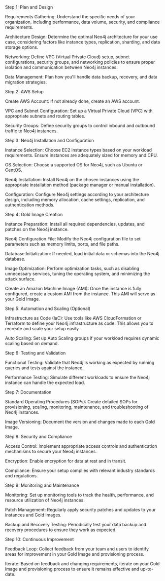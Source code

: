 Step 1: Plan and Design

Requirements Gathering: Understand the specific needs of your organization, including performance, data volume, security, and compliance requirements.

Architecture Design: Determine the optimal Neo4j architecture for your use case, considering factors like instance types, replication, sharding, and data storage options.

Networking: Define VPC (Virtual Private Cloud) setup, subnet configurations, security groups, and networking policies to ensure proper isolation and communication between Neo4j instances.

Data Management: Plan how you'll handle data backup, recovery, and data migration strategies.

Step 2: AWS Setup

Create AWS Account: If not already done, create an AWS account.

VPC and Subnet Configuration: Set up a Virtual Private Cloud (VPC) with appropriate subnets and routing tables.

Security Groups: Define security groups to control inbound and outbound traffic to Neo4j instances.

Step 3: Neo4j Installation and Configuration

Instance Selection: Choose EC2 instance types based on your workload requirements. Ensure instances are adequately sized for memory and CPU.

OS Selection: Choose a supported OS for Neo4j, such as Ubuntu or CentOS.

Neo4j Installation: Install Neo4j on the chosen instances using the appropriate installation method (package manager or manual installation).

Configuration: Configure Neo4j settings according to your architecture design, including memory allocation, cache settings, replication, and authentication methods.

Step 4: Gold Image Creation

Instance Preparation: Install all required dependencies, updates, and patches on the Neo4j instance.

Neo4j Configuration File: Modify the Neo4j configuration file to set parameters such as memory limits, ports, and file paths.

Database Initialization: If needed, load initial data or schemas into the Neo4j database.

Image Optimization: Perform optimization tasks, such as disabling unnecessary services, tuning the operating system, and minimizing the attack surface.

Create an Amazon Machine Image (AMI): Once the instance is fully configured, create a custom AMI from the instance. This AMI will serve as your Gold Image.

Step 5: Automation and Scaling (Optional)

Infrastructure as Code (IaC): Use tools like AWS CloudFormation or Terraform to define your Neo4j infrastructure as code. This allows you to recreate and scale your setup easily.

Auto Scaling: Set up Auto Scaling groups if your workload requires dynamic scaling based on demand.

Step 6: Testing and Validation

Functional Testing: Validate that Neo4j is working as expected by running queries and tests against the instance.

Performance Testing: Simulate different workloads to ensure the Neo4j instance can handle the expected load.

Step 7: Documentation

Standard Operating Procedures (SOPs): Create detailed SOPs for provisioning, scaling, monitoring, maintenance, and troubleshooting of Neo4j instances.

Image Versioning: Document the version and changes made to each Gold Image.

Step 8: Security and Compliance

Access Control: Implement appropriate access controls and authentication mechanisms to secure your Neo4j instances.

Encryption: Enable encryption for data at rest and in transit.

Compliance: Ensure your setup complies with relevant industry standards and regulations.

Step 9: Monitoring and Maintenance

Monitoring: Set up monitoring tools to track the health, performance, and resource utilization of Neo4j instances.

Patch Management: Regularly apply security patches and updates to your instances and Gold Images.

Backup and Recovery Testing: Periodically test your data backup and recovery procedures to ensure they work as expected.

Step 10: Continuous Improvement

Feedback Loop: Collect feedback from your team and users to identify areas for improvement in your Gold Image and provisioning process.

Iterate: Based on feedback and changing requirements, iterate on your Gold Image and provisioning process to ensure it remains effective and up-to-date.
